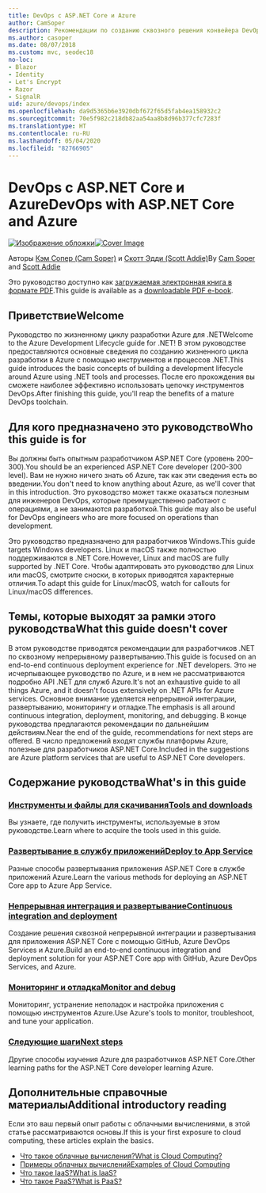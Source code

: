```yaml
---
title: DevOps с ASP.NET Core и Azure
author: CamSoper
description: Рекомендации по созданию сквозного решения конвейера DevOps для приложения ASP.NET Core, размещенного в Azure.
ms.author: casoper
ms.date: 08/07/2018
ms.custom: mvc, seodec18
no-loc:
- Blazor
- Identity
- Let's Encrypt
- Razor
- SignalR
uid: azure/devops/index
ms.openlocfilehash: da9d5365b6e3920dbf672f65d5fab4ea158932c2
ms.sourcegitcommit: 70e5f982c218db82aa54aa8b8d96b377cfc7283f
ms.translationtype: HT
ms.contentlocale: ru-RU
ms.lasthandoff: 05/04/2020
ms.locfileid: "82766905"
---
```

# <a name="devops-with-aspnet-core-and-azure"></a><span data-ttu-id="54d90-103">DevOps с ASP.NET Core и Azure</span><span class="sxs-lookup"><span data-stu-id="54d90-103">DevOps with ASP.NET Core and Azure</span></span>

<span data-ttu-id="54d90-104">[![Изображение обложки](./media/cover-large.png)](https://aka.ms/devopsbook)</span><span class="sxs-lookup"><span data-stu-id="54d90-104">[![Cover Image](./media/cover-large.png)](https://aka.ms/devopsbook)</span></span>

<span data-ttu-id="54d90-105">Авторы [Кэм Сопер (Cam Soper)](https://twitter.com/camsoper) и [Скотт Эдди (Scott Addie)](https://twitter.com/scottaddie)</span><span class="sxs-lookup"><span data-stu-id="54d90-105">By [Cam Soper](https://twitter.com/camsoper) and [Scott Addie](https://twitter.com/scottaddie)</span></span>

<span data-ttu-id="54d90-106">Это руководство доступно как [загружаемая электронная книга в формате PDF](https://aka.ms/devopsbook).</span><span class="sxs-lookup"><span data-stu-id="54d90-106">This guide is available as a [downloadable PDF e-book](https://aka.ms/devopsbook).</span></span>

## <a name="welcome"></a><span data-ttu-id="54d90-107">Приветствие</span><span class="sxs-lookup"><span data-stu-id="54d90-107">Welcome</span></span> 

<span data-ttu-id="54d90-108">Руководство по жизненному циклу разработки Azure для .NET</span><span class="sxs-lookup"><span data-stu-id="54d90-108">Welcome to the Azure Development Lifecycle guide for .NET!</span></span> <span data-ttu-id="54d90-109">В этом руководстве предоставляются основные сведения по созданию жизненного цикла разработки в Azure с помощью инструментов и процессов .NET.</span><span class="sxs-lookup"><span data-stu-id="54d90-109">This guide introduces the basic concepts of building a development lifecycle around Azure using .NET tools and processes.</span></span> <span data-ttu-id="54d90-110">После его прохождения вы сможете наиболее эффективно использовать цепочку инструментов DevOps.</span><span class="sxs-lookup"><span data-stu-id="54d90-110">After finishing this guide, you'll reap the benefits of a mature DevOps toolchain.</span></span>

## <a name="who-this-guide-is-for"></a><span data-ttu-id="54d90-111">Для кого предназначено это руководство</span><span class="sxs-lookup"><span data-stu-id="54d90-111">Who this guide is for</span></span>

<span data-ttu-id="54d90-112">Вы должны быть опытным разработчиком ASP.NET Core (уровень 200–300).</span><span class="sxs-lookup"><span data-stu-id="54d90-112">You should be an experienced ASP.NET Core developer (200-300 level).</span></span> <span data-ttu-id="54d90-113">Вам не нужно ничего знать об Azure, так как эти сведения есть во введении.</span><span class="sxs-lookup"><span data-stu-id="54d90-113">You don't need to know anything about Azure, as we'll cover that in this introduction.</span></span> <span data-ttu-id="54d90-114">Это руководство может также оказаться полезным для инженеров DevOps, которые преимущественно работают с операциями, а не занимаются разработкой.</span><span class="sxs-lookup"><span data-stu-id="54d90-114">This guide may also be useful for DevOps engineers who are more focused on operations than development.</span></span>

<span data-ttu-id="54d90-115">Это руководство предназначено для разработчиков Windows.</span><span class="sxs-lookup"><span data-stu-id="54d90-115">This guide targets Windows developers.</span></span> <span data-ttu-id="54d90-116">Linux и macOS также полностью поддерживаются в .NET Core.</span><span class="sxs-lookup"><span data-stu-id="54d90-116">However, Linux and macOS are fully supported by .NET Core.</span></span> <span data-ttu-id="54d90-117">Чтобы адаптировать это руководство для Linux или macOS, смотрите сноски, в которых приводятся характерные отличия.</span><span class="sxs-lookup"><span data-stu-id="54d90-117">To adapt this guide for Linux/macOS, watch for callouts for Linux/macOS differences.</span></span>

## <a name="what-this-guide-doesnt-cover"></a><span data-ttu-id="54d90-118">Темы, которые выходят за рамки этого руководства</span><span class="sxs-lookup"><span data-stu-id="54d90-118">What this guide doesn't cover</span></span>

<span data-ttu-id="54d90-119">В этом руководстве приводятся рекомендации для разработчиков .NET по сквозному непрерывному развертыванию.</span><span class="sxs-lookup"><span data-stu-id="54d90-119">This guide is focused on an end-to-end continuous deployment experience for .NET developers.</span></span> <span data-ttu-id="54d90-120">Это не исчерпывающее руководство по Azure, и в нем не рассматриваются подробно API .NET для служб Azure.</span><span class="sxs-lookup"><span data-stu-id="54d90-120">It's not an exhaustive guide to all things Azure, and it doesn't focus extensively on .NET APIs for Azure services.</span></span> <span data-ttu-id="54d90-121">Основное внимание уделяется непрерывной интеграции, развертыванию, мониторингу и отладке.</span><span class="sxs-lookup"><span data-stu-id="54d90-121">The emphasis is all around continuous integration, deployment, monitoring, and debugging.</span></span> <span data-ttu-id="54d90-122">В конце руководства предлагаются рекомендации по дальнейшим действиям.</span><span class="sxs-lookup"><span data-stu-id="54d90-122">Near the end of the guide, recommendations for next steps are offered.</span></span> <span data-ttu-id="54d90-123">В число предложений входят службы платформы Azure, полезные для разработчиков ASP.NET Core.</span><span class="sxs-lookup"><span data-stu-id="54d90-123">Included in the suggestions are Azure platform services that are useful to ASP.NET Core developers.</span></span>

## <a name="whats-in-this-guide"></a><span data-ttu-id="54d90-124">Содержание руководства</span><span class="sxs-lookup"><span data-stu-id="54d90-124">What's in this guide</span></span>

### <a name="tools-and-downloads"></a>[<span data-ttu-id="54d90-125">Инструменты и файлы для скачивания</span><span class="sxs-lookup"><span data-stu-id="54d90-125">Tools and downloads</span></span>](xref:azure/devops/tools-and-downloads)

<span data-ttu-id="54d90-126">Вы узнаете, где получить инструменты, используемые в этом руководстве.</span><span class="sxs-lookup"><span data-stu-id="54d90-126">Learn where to acquire the tools used in this guide.</span></span>

### <a name="deploy-to-app-service"></a>[<span data-ttu-id="54d90-127">Развертывание в службу приложений</span><span class="sxs-lookup"><span data-stu-id="54d90-127">Deploy to App Service</span></span>](xref:azure/devops/deploy-to-app-service)

<span data-ttu-id="54d90-128">Разные способы развертывания приложения ASP.NET Core в службе приложений Azure.</span><span class="sxs-lookup"><span data-stu-id="54d90-128">Learn the various methods for deploying an ASP.NET Core app to Azure App Service.</span></span>

### <a name="continuous-integration-and-deployment"></a>[<span data-ttu-id="54d90-129">Непрерывная интеграция и развертывание</span><span class="sxs-lookup"><span data-stu-id="54d90-129">Continuous integration and deployment</span></span>](xref:azure/devops/cicd)

<span data-ttu-id="54d90-130">Создание решения сквозной непрерывной интеграции и развертывания для приложения ASP.NET Core с помощью GitHub, Azure DevOps Services и Azure.</span><span class="sxs-lookup"><span data-stu-id="54d90-130">Build an end-to-end continuous integration and deployment solution for your ASP.NET Core app with GitHub, Azure DevOps Services, and Azure.</span></span>

### <a name="monitor-and-debug"></a>[<span data-ttu-id="54d90-131">Мониторинг и отладка</span><span class="sxs-lookup"><span data-stu-id="54d90-131">Monitor and debug</span></span>](xref:azure/devops/monitor)

<span data-ttu-id="54d90-132">Мониторинг, устранение неполадок и настройка приложения с помощью инструментов Azure.</span><span class="sxs-lookup"><span data-stu-id="54d90-132">Use Azure's tools to monitor, troubleshoot, and tune your application.</span></span>

### <a name="next-steps"></a>[<span data-ttu-id="54d90-133">Следующие шаги</span><span class="sxs-lookup"><span data-stu-id="54d90-133">Next steps</span></span>](xref:azure/devops/next-steps)

<span data-ttu-id="54d90-134">Другие способы изучения Azure для разработчиков ASP.NET Core.</span><span class="sxs-lookup"><span data-stu-id="54d90-134">Other learning paths for the ASP.NET Core developer learning Azure.</span></span>

## <a name="additional-introductory-reading"></a><span data-ttu-id="54d90-135">Дополнительные справочные материалы</span><span class="sxs-lookup"><span data-stu-id="54d90-135">Additional introductory reading</span></span>

<span data-ttu-id="54d90-136">Если это ваш первый опыт работы с облачными вычислениями, в этой статье рассматриваются основы.</span><span class="sxs-lookup"><span data-stu-id="54d90-136">If this is your first exposure to cloud computing, these articles explain the basics.</span></span>

* [<span data-ttu-id="54d90-137">Что такое облачные вычисления?</span><span class="sxs-lookup"><span data-stu-id="54d90-137">What is Cloud Computing?</span></span>](https://azure.microsoft.com/overview/what-is-cloud-computing/)
* [<span data-ttu-id="54d90-138">Примеры облачных вычислений</span><span class="sxs-lookup"><span data-stu-id="54d90-138">Examples of Cloud Computing</span></span>](https://azure.microsoft.com/overview/examples-of-cloud-computing/)
* [<span data-ttu-id="54d90-139">Что такое IaaS?</span><span class="sxs-lookup"><span data-stu-id="54d90-139">What is IaaS?</span></span>](https://azure.microsoft.com/overview/what-is-iaas/)
* [<span data-ttu-id="54d90-140">Что такое PaaS?</span><span class="sxs-lookup"><span data-stu-id="54d90-140">What is PaaS?</span></span>](https://azure.microsoft.com/overview/what-is-paas/)
